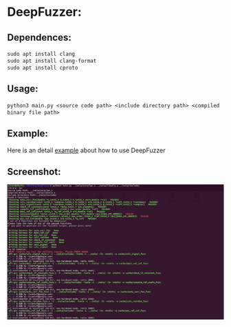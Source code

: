 # DeepFuzzer: 
 
## Dependences:
    sudo apt install clang
    sudo apt install clang-format
    sudo apt install cproto

    
## Usage:
    python3 main.py <source code path> <include directory path> <compiled binary file path>

## Example:
Here is an detail [example](./example.md) about how to use DeepFuzzer

## Screenshot:
![alt text](doc/screenshot.png)
